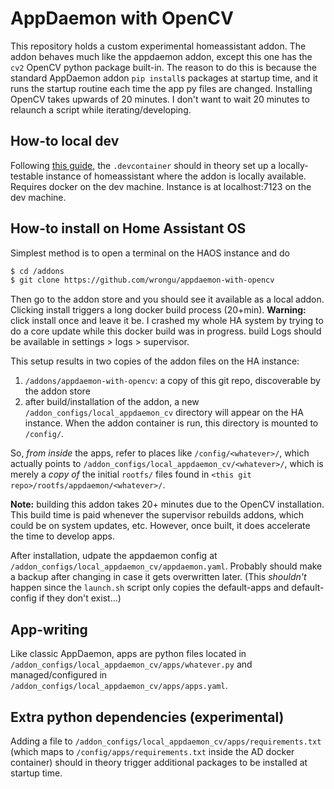 # AppDaemon with OpenCV

This repository holds a custom experimental homeassistant addon. The addon behaves much like the appdaemon addon, except this one has the `cv2` OpenCV python package built-in. The reason to do this is because the standard AppDaemon addon `pip install`s packages at startup time, and it runs the startup routine each time the app py files are changed. Installing OpenCV takes upwards of 20 minutes. I don't want to wait 20 minutes to relaunch a script while iterating/developing.

## How-to local dev

Following [this guide](https://developers.home-assistant.io/docs/add-ons/testing/), the `.devcontainer` should in theory set up a locally-testable instance of homeassistant where the addon is locally available. Requires docker on the dev machine. Instance is at localhost:7123 on the dev machine.

## How-to install on Home Assistant OS

Simplest method is to open a terminal on the HAOS instance and do

```bash
$ cd /addons
$ git clone https://github.com/wrongu/appdaemon-with-opencv
```

Then go to the addon store and you should see it available as a local addon. Clicking install triggers a long docker build process (20+min). __Warning:__ click install once and leave it be. I crashed my whole HA system by trying to do a core update while this docker build was in progress. build Logs should be available in settings > logs > supervisor.

This setup results in two copies of the addon files on the HA instance:

1. `/addons/appdaemon-with-opencv`: a copy of this git repo, discoverable by the addon store
2. after build/installation of the addon, a new `/addon_configs/local_appdaemon_cv` directory will appear on the HA instance. When the addon container is run, this directory is mounted to `/config/`.

So, *from inside* the apps, refer to places like `/config/<whatever>/`, which actually points to `/addon_configs/local_appdaemon_cv/<whatever>/`, which is merely a *copy of* the initial `rootfs/` files found in `<this git repo>/rootfs/appdaemon/<whatever>/`.

__Note:__ building this addon takes 20+ minutes due to the OpenCV installation. This build time is paid whenever the supervisor rebuilds addons, which could be on system updates, etc. However, once built, it does accelerate the time to develop apps.

After installation, udpate the appdaemon config at `/addon_configs/local_appdaemon_cv/appdaemon.yaml`. Probably should make a backup after changing in case it gets overwritten later. (This *shouldn't* happen since the `launch.sh` script only copies the default-apps and default-config if they don't exist...)

## App-writing

Like classic AppDaemon, apps are python files located in `/addon_configs/local_appdaemon_cv/apps/whatever.py` and managed/configured in `/addon_configs/local_appdaemon_cv/apps/apps.yaml`.

## Extra python dependencies (experimental)

Adding a file to `/addon_configs/local_appdaemon_cv/apps/requirements.txt` (which maps to `/config/apps/requirements.txt` inside the AD docker container) should in theory trigger additional packages to be installed at startup time.

